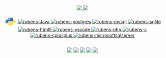 <div align="center">
  <a href="https://github.com/rubensolv">
  <img height="180em" src="https://github-readme-stats.vercel.app/api?username=rubensolv&show_icons=true&theme=dark&include_all_commits=true&count_private=true"/>
  <img height="180em" src="https://github-readme-stats.vercel.app/api/top-langs/?username=rubensolv&layout=compact&langs_count=7&theme=dark"/>
</div>
  
<div style="display: inline_block" align="center"><br>   
  <img align="center" alt="rubens-Python" height="30" width="40" src="https://raw.githubusercontent.com/devicons/devicon/master/icons/python/python-original.svg">
  <img align="center" alt="rubens-Java" height="30" width="40" src="https://cdn.jsdelivr.net/gh/devicons/devicon/icons/java/java-original.svg">
  <img align="center" alt="rubens-postgres" height="30" width="40" src="https://cdn.jsdelivr.net/gh/devicons/devicon/icons/postgresql/postgresql-original.svg">
<img align="center" alt="rubens-mysql" height="30" width="40" src="https://cdn.jsdelivr.net/gh/devicons/devicon/icons/mysql/mysql-original.svg">
<img align="center" alt="rubens-sqlite" height="30" width="40" src="https://cdn.jsdelivr.net/gh/devicons/devicon/icons/sqlite/sqlite-original.svg">
<img align="center" alt="rubens-html5" height="30" width="40" src="https://cdn.jsdelivr.net/gh/devicons/devicon/icons/html5/html5-original.svg">
<img align="center" alt="rubens-vscode" height="30" width="40" src="https://cdn.jsdelivr.net/gh/devicons/devicon/icons/vscode/vscode-original.svg">
<img align="center" alt="rubens-php" height="30" width="40" src="https://cdn.jsdelivr.net/gh/devicons/devicon/icons/php/php-original.svg">  
<img align="center" alt="rubens-c" height="30" width="40" src="https://cdn.jsdelivr.net/gh/devicons/devicon/icons/c/c-original.svg">
<img align="center" alt="rubens-cplusplus" height="30" width="40" src="https://cdn.jsdelivr.net/gh/devicons/devicon/icons/cplusplus/cplusplus-original.svg">
<img align="center" alt="rubens-microsoftsqlserver" height="30" width="40" src="https://cdn.jsdelivr.net/gh/devicons/devicon/icons/microsoftsqlserver/microsoftsqlserver-plain.svg">
  
  
<!--   <img align="right" alt="Rafa-pic" height="150" style="border-radius:50px;" src="https://media.discordapp.net/attachments/639956127056134178/890373478988013628/Publicacoes_Instagram_1_1.png?width=676&height=676"> -->
</div>
  
 ##
  
<div align="center"> 
  <a href="https://www.youtube.com/channel/UCpc09HKBLMQoHzUYxa2ve4w" target="_blank"><img src="https://img.shields.io/badge/YouTube-FF0000?style=for-the-badge&logo=youtube&logoColor=white" target="_blank"></a> 
  <a href = "mailto:rubensolv@gmail.com"><img src="https://img.shields.io/badge/-Gmail-%23333?style=for-the-badge&logo=gmail&logoColor=white" target="_blank"></a>
  <a href="https://www.linkedin.com/in/rubensolv" target="_blank"><img src="https://img.shields.io/badge/-LinkedIn-%230077B5?style=for-the-badge&logo=linkedin&logoColor=white" target="_blank"></a> 
  <a href="https://twitter.com/Rubensd09141948" target="_blank"><img src="https://img.shields.io/badge/Twitter-1DA1F2?style=for-the-badge&logo=twitter&logoColor=white" target="_blank"></a> 
  <a href="https://rubensoliveiramoraes.wordpress.com/" target="_blank"><img src="https://img.shields.io/badge/Wordpress-21759B?style=for-the-badge&logo=wordpress&logoColor=white" target="_blank"></a> 
  
 
<!--   ![Snake animation](https://github.com/rafaballerini/rafaballerini/blob/output/github-contribution-grid-snake.svg) -->
 
</div>  
  
<!--
**rubensolv/rubensolv** is a ✨ _special_ ✨ repository because its `README.md` (this file) appears on your GitHub profile.

Here are some ideas to get you started:

- 🔭 I’m currently working on ...
- 🌱 I’m currently learning ...
- 👯 I’m looking to collaborate on ...
- 🤔 I’m looking for help with ...
- 💬 Ask me about ...
- 📫 How to reach me: ...
- 😄 Pronouns: ...
- ⚡ Fun fact: ...
-->

